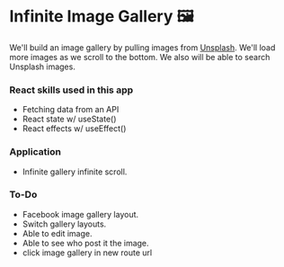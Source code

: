 # Infinite Image Gallery 🖼️

We'll build an image gallery by pulling images from [Unsplash](https://unsplash.com/). We'll load more images as we scroll to the bottom. We also will be able to search Unsplash images.

### React skills used in this app

- Fetching data from an API
- React state w/ useState()
- React effects w/ useEffect()

### Application

- Infinite gallery infinite scroll.

### To-Do

- Facebook image gallery layout.
- Switch gallery layouts.
- Able to edit image.
- Able to see who post it the image.
- click image gallery in new route url
